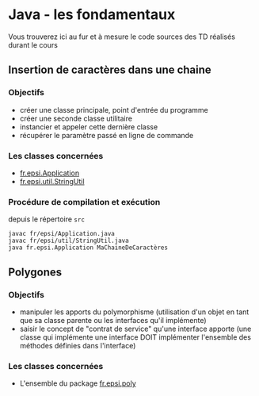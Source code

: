 # Java - les fondamentaux

Vous trouverez ici au fur et à mesure le code sources des TD réalisés durant le cours

## Insertion de caractères dans une chaine
### Objectifs
- créer une classe principale, point d'entrée du programme
- créer une seconde classe utilitaire
- instancier et appeler cette dernière classe
- récupérer le paramètre passé en ligne de commande

### Les classes concernées
- [fr.epsi.Application](/src/fr/epsi/Application.java)
- [fr.epsi.util.StringUtil](/src/fr/epsi/util/StringUtil.java)

### Procédure de compilation et exécution
depuis le répertoire `src`
```
javac fr/epsi/Application.java
javac fr/epsi/util/StringUtil.java
java fr.epsi.Application MaChaineDeCaractères
```

## Polygones

### Objectifs
- manipuler les apports du polymorphisme (utilisation d'un objet en tant que sa classe parente ou les interfaces qu'il implémente)
- saisir le concept de "contrat de service" qu'une interface apporte (une classe qui implémente une interface DOIT implémenter l'ensemble des méthodes définies dans l'interface)

### Les classes concernées
- L'ensemble du package [fr.epsi.poly](/src/fr/epsi/poly)
